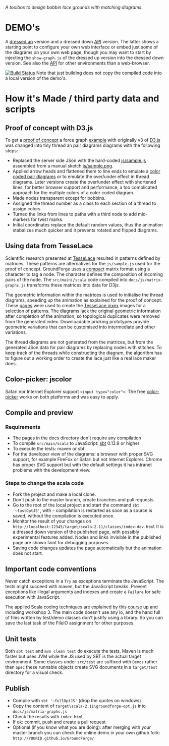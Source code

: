 _A toolbox to design bobbin lace grounds with matching diagrams._

DEMO's
======

A [dressed up](https://d-bl.github.io/GroundForge/) version and a dressed down [API](/GroundForge/API/index.html) version. The latter shows a starting point to configure your own web interface or embed just some of the diagrams on your own web page, though you may want to start by injecting the `show-graph.js` of the dressed up version into the dressed down version. See also the [API] for other environments than a web-browser.

[API]: /GroundForge/docs/API.md
[![Build Status](https://travis-ci.org/d-bl/GroundForge.svg?branch=master)](https://travis-ci.org/d-bl/GroundForge) 
Note that just building does not copy the compiled code into a local version of the demo's.


How it's Made / third party data and scripts
============================================

Proof of concept with D3.js
---------------------------

To get a [proof of concept] a force graph [example] with originally v3 of [D3.js] was changed into tiny thread an pair diagrams diagrams with the following steps:

- Replaced the server side JSon with the hard-coded [js/sample.js] assembled from a manual sketch [js/sample.png].
- Applied arrow heads and flattened them to line ends to emulate a [color coded pair diagrams] or to emulate the over/under effect in thread diagrams. Later versions create the over/under effect with shortened lines, for better browser support and performance, a too complicated approach for the multiple colors of a color coded diagram.
- Made nodes transparent except for bobbins.
- Assigned the thread number as a class to each section of a thread to assign colors.
- Turned the links from lines to paths with a third node to add mid-markers for twist marks.
- Initial coordinates replace the default random values, thus the animation stabalizes much quicker and it prevents rotated and flipped diagrams.

[proof of concept]: https://cdn.rawgit.com/d-bl/GroundForge/84eee36/index.html
[example]: http://bl.ocks.org/mbostock/4062045
[D3.js]: http://d3js.org/
[js/sample.js]: https://github.com/d-bl/GroundForge/blob/7a94b67/js/sample.js
[js/sample.png]: https://github.com/d-bl/GroundForge/blob/50421a2/js/sample.png
[color coded pair diagrams]: https://en.wikipedia.org/w/index.php?title=Mesh_grounded_bobbin_lace&oldid=639789191#Worker_pair_versus_two_pair_per_pin


Using data from TesseLace
-------------------------

Scientific research presented at [TesseLace] resulted in patterns defined by matrices.
These patterns are alternatives for the `js/sample.js` used for the proof of concept.
GroundForge uses a [compact] matrix format using a character to tag a node. The character defines the composition of incoming pairs of the node.
The `src/maini/scala` code compiled into `docs/js/matrix-graphs.js` transforms these matrices into data for D3js.

The geometric information within the matrices is used to initialise the thread diagrams, speeding up the animation as explained for the proof of concept.
These [pages] were used to create the [TesseLace inxex](https://github.com/d-bl/GroundForge/wiki/TesseLace-Index) images for a selection of patterns.
The diagrams lack the original geometric information after completion of the animation,
so topological duplicates were removed from the generated index.
Downloadable pricking prototypes provide geometric variations that can be customised into intermediate and other variations.

The thread diagrams are not generated from the matrices,
but from the generated JSon data for pair diagrams by replacing nodes with stitches.
To keep track of the threads while constructing the diagram, 
the algorithm has to figure out a working order to create the lace just like a real lace maker does.

[pages]: https://github.com/d-bl/GroundForge/blob/master/src/test/resources/
[compact]: https://d-bl.github.io/GroundForge/docs/images/legend.png
[TesseLace]: http://TesseLace.com


Color-picker: jscolor
---------------------

Safari nor Internet Explorer support `<input type="color">`. The free [color-picker](http://jscolor.com/) works on both platforms and was easy to apply.


Compile and preview
-------------------

### Requirements

- The pages in the docs directory don't require any compilation
- To compile `src/main/scala` to JavaScript: [sbt] 0.13.9 or higher
- To execute the tests: maven or sbt
- For the developer view of the diagrams: a browser with proper SVG support, for example FireFox or Safari but not Internet Explorer.
  Chrome has proper SVG support but with the default settings it has intranet problems with the development view.

[node.js]: https://nodejs.org/en/download/
[sbt]: http://www.scala-sbt.org/download.html


### Steps to change the scala code

- Fork the project and make a local clone.
- Don't push to the master branch, create branches and pull requests.
- Go to the root of the local project and start the command `sbt '~fastOptJS'`, with `~` compilation is restarted as soon as a source is saved, without the compilation is executed once.
- Monitor the result of your changes on `http://localhost:12345/target/scala-2.11/classes/index-dev.html`
  It is a dressed down version of the published page, with possibly experimental features added.
  Nodes and links invisible in the published page are shown faint for debugging purposes.
- Saving code changes updates the page automatically but the animation does not start.


Important code conventions
--------------------------

Never catch exceptions in a `Try` as exceptions terminate the JavaScript. The tests might succeed with maven, but the JavaScript breaks. Prevent exceptions like illegal arguments and indexes and create a `Failure` for safe execution with JavaScript.

The applied Scala coding techniques are explained by this [course] up and including workshop 3. The main code doesn't use any io, and the hand full of files written by test/demo classes don't justify using a library. So you can save the last task of the FileIO assignment for other purposes.

[course]: https://github.com/DANS-KNAW/course-scala


Unit tests
----------

Both `sbt test` and `mvn clean test` do execute the tests.
Maven is much faster but uses JVM while the JS used by SBT is the actual target environment.
Some classes under `src/test` are suffixed with `Demos` rather than `Spec` these runnable objects create SVG documents in a `target/test` directory for a visual check.


Publish
-------

- Compile with `sbt '~fullOptJS'` (drop the quotes on windows)
- Copy the content of `target\scala-2.11\groundforge-opt.js` into `docs/js/matrix-graphs.js`
- Check the results with `index.html`
- If ok: commit, push and create a pull request 
- Optional (if you know what you are doing): after merging with your master branch you can check the online demo in your own github fork: `http://YOURID.github.io/GroundForge/` 
